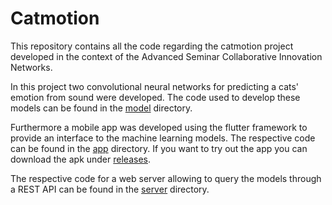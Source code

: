 # Catmotion

This repository contains all the code regarding the catmotion project developed in the context of the Advanced Seminar Collaborative Innovation Networks. 

In this project two convolutional neural networks for predicting a cats' emotion from sound were developed. The code used to develop these models can be found in the [model](https://github.com/diego411/catmotion/tree/master/model) directory. 

Furthermore a mobile app was developed using the flutter framework to provide an interface to the machine learning models. The respective code can be found in the [app](https://github.com/diego411/catmotion/tree/master/app) directory. If you want to try out the app you can download the apk under [releases](https://github.com/diego411/catmotion/releases).

The respective code for a web server allowing to query the models through a REST API can be found in the [server](https://github.com/diego411/catmotion/tree/master/server) directory.


